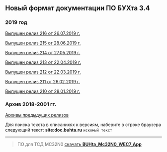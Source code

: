 ## Новый формат документации ПО БУХта 3.4

### 2019 год

[Выпущен релиз 216 от 26.07.2019 г.](releases/216/216.md)

[Выпущен релиз 215 от 28.06.2019 г.](releases/215/215.md)

[Выпущен релиз 214 от 27.05.2019 г.](releases/214/214.md)

[Выпущен релиз 213 от 22.04.2019 г.](releases/213/213.md)

[Выпущен релиз 212 от 22.03.2019 г.](releases/212/212.md)

[Выпущен релиз 211 от 26.02.2019 г.](releases/211/211.md)

[Выпущен релиз 210 от 28.01.2019 г.](releases/210/210.md)


### Архив 2018-2001 гг.
[Архивы предыдущих релизов](ArchiveReleases.md)

>
Для поиска текста в описанихях к версиям, наберите в строке браузера
следующий текст:
__site:doc.buhta.ru__ ```искомый текст```


-------
>ПО для ТСД MC32N0 [скачать **BUHta_Mc32N0_WEC7_App**](BUHta_Mc32N0_WEC7_App.zip)